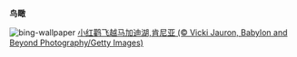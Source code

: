 
**鸟瞰**

![bing-wallpaper](https://www.bing.com/th?id=OHR.MagadiFlamingos_ZH-CN7888437841_1920x1080.jpg)
[小红鹳飞越马加迪湖,肯尼亚 (© Vicki Jauron, Babylon and Beyond Photography/Getty Images)](https://www.bing.com/search?q=%E5%B0%8F%E7%BA%A2%E9%B9%B3&amp;form=hpcapt&amp;mkt=zh-cn)
  